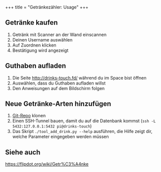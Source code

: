 +++
title = "Getränkezähler: Usage"
+++

## Getränke kaufen

1. Getränk mit Scanner an der Wand einscannen
2. Deinen Username auswählen
3. Auf Zuordnen klicken
4. Bestätigung wird angezeigt

## Guthaben aufladen

1. Die Seite <http://drinks-touch.fd/> während du im Space bist öffnen
2. Auswählen, dass du Guthaben aufladen willst
3. Den Anweisungen auf dem Bildschirm folgen

## Neue Getränke-Arten hinzufügen

1. [Git-Repo](https://github.com/flipdot/drinks-scanner-display) klonen
2. Einen SSH-Tunnel bauen, damit du auf die Datenbank kommst
   (`ssh -L 5432:127.0.0.1:5432 pi@drinks-touch`)
3. Das Skript `./tool_add_drink.py --help` ausführen,
   die Hilfe zeigt dir, welche Parameter eingegeben werden müssen

## Siehe auch

<https://flipdot.org/wiki/Getr%C3%A4nke>
